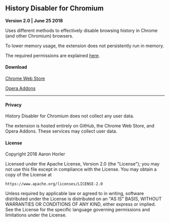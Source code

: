 ## History Disabler for Chromium
**Version 2.0 | June 25 2018**

Uses different methods to effectively disable browsing history in Chrome (and other Chromium) browsers.

To lower memory usage, the extension does not persistently run in memory.

The required permissions are explained [here](https://github.com/aghorler/History-Disabler-for-Chromium/blob/master/DOCUMENTATION.md#permissions).

#### Download

[Chrome Web Store](https://chrome.google.com/webstore/detail/history-disabler/idfabmmfgdfcjehenodijniddhhgodgo)

[Opera Addons](https://addons.opera.com/en/extensions/details/history-disabler/)

---

#### Privacy

History Disabler for Chromium does not collect any user data. 

The extension is hosted entirely on GitHub, the Chrome Web Store, and Opera Addons. These services may collect user data.

#### License

Copyright 2018 Aaron Horler

Licensed under the Apache License, Version 2.0 (the "License");
you may not use this file except in compliance with the License.
You may obtain a copy of the License at

    https://www.apache.org/licenses/LICENSE-2.0

Unless required by applicable law or agreed to in writing, software
distributed under the License is distributed on an "AS IS" BASIS,
WITHOUT WARRANTIES OR CONDITIONS OF ANY KIND, either express or implied.
See the License for the specific language governing permissions and
limitations under the License.
